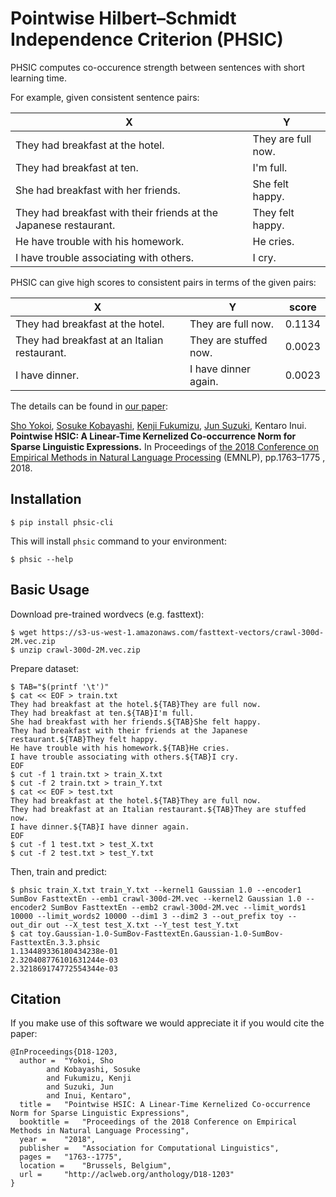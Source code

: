 # Pointwise Hilbert–Schmidt Independence Criterion (PHSIC)

PHSIC computes co-occurence strength between sentences with short learning time.

For example, given consistent sentence pairs:

| X                                                            | Y                  |
| ------------------------------------------------------------ | ------------------ |
| They had breakfast at the hotel.                             | They are full now. |
| They had breakfast at ten.                                   | I'm full.          |
| She had breakfast with her friends.                          | She felt happy.    |
| They had breakfast with their friends at the Japanese restaurant. | They felt happy.   |
| He have trouble with his homework.                           | He cries.          |
| I have trouble associating with others.                      | I cry.             |

PHSIC can give high scores to consistent pairs in terms of the given pairs:

| X                                            | Y                     | score  |
| -------------------------------------------- | --------------------- | ------ |
| They had breakfast at the hotel.             | They are full now.    | 0.1134 |
| They had breakfast at an Italian restaurant. | They are stuffed now. | 0.0023 |
| I have dinner.                               | I have dinner again.  | 0.0023 |

The details can be found in [our paper](https://aclanthology.info/papers/D18-1203/d18-1203):

[Sho Yokoi](http://www.cl.ecei.tohoku.ac.jp/~yokoi/), [Sosuke Kobayashi](https://soskek.github.io/), [Kenji Fukumizu](http://www.ism.ac.jp/~fukumizu/), [Jun Suzuki](http://www.cl.ecei.tohoku.ac.jp/~jun/), Kentaro Inui.
**Pointwise HSIC: A Linear-Time Kernelized Co-occurrence Norm for Sparse Linguistic Expressions.**
In Proceedings of [the 2018 Conference on Empirical Methods in Natural Language Processing](http://emnlp2018.org/) (EMNLP), pp.1763–1775 , 2018.

## Installation

```
$ pip install phsic-cli
```

This will install `phsic` command to your environment:

```
$ phsic --help
```

## Basic Usage

Download pre-trained wordvecs (e.g. fasttext):

```
$ wget https://s3-us-west-1.amazonaws.com/fasttext-vectors/crawl-300d-2M.vec.zip
$ unzip crawl-300d-2M.vec.zip
```

Prepare dataset:

```
$ TAB="$(printf '\t')"
$ cat << EOF > train.txt
They had breakfast at the hotel.${TAB}They are full now.
They had breakfast at ten.${TAB}I'm full.
She had breakfast with her friends.${TAB}She felt happy.
They had breakfast with their friends at the Japanese restaurant.${TAB}They felt happy.
He have trouble with his homework.${TAB}He cries.
I have trouble associating with others.${TAB}I cry.
EOF
$ cut -f 1 train.txt > train_X.txt
$ cut -f 2 train.txt > train_Y.txt
$ cat << EOF > test.txt
They had breakfast at the hotel.${TAB}They are full now.
They had breakfast at an Italian restaurant.${TAB}They are stuffed now.
I have dinner.${TAB}I have dinner again.
EOF
$ cut -f 1 test.txt > test_X.txt
$ cut -f 2 test.txt > test_Y.txt
```

Then, train and predict:

```
$ phsic train_X.txt train_Y.txt --kernel1 Gaussian 1.0 --encoder1 SumBov FasttextEn --emb1 crawl-300d-2M.vec --kernel2 Gaussian 1.0 --encoder2 SumBov FasttextEn --emb2 crawl-300d-2M.vec --limit_words1 10000 --limit_words2 10000 --dim1 3 --dim2 3 --out_prefix toy --out_dir out --X_test test_X.txt --Y_test test_Y.txt
$ cat toy.Gaussian-1.0-SumBov-FasttextEn.Gaussian-1.0-SumBov-FasttextEn.3.3.phsic
1.134489336180434238e-01
2.320408776101631244e-03
2.321869174772554344e-03
```

## Citation

If you make use of this software we would appreciate it if you would cite the paper:

```
@InProceedings{D18-1203,
  author = 	"Yokoi, Sho
        and Kobayashi, Sosuke
        and Fukumizu, Kenji
        and Suzuki, Jun
        and Inui, Kentaro",
  title = 	"Pointwise HSIC: A Linear-Time Kernelized Co-occurrence Norm for Sparse Linguistic Expressions",
  booktitle = 	"Proceedings of the 2018 Conference on Empirical Methods in Natural Language Processing",
  year = 	"2018",
  publisher = 	"Association for Computational Linguistics",
  pages = 	"1763--1775",
  location = 	"Brussels, Belgium",
  url = 	"http://aclweb.org/anthology/D18-1203"
}
```

